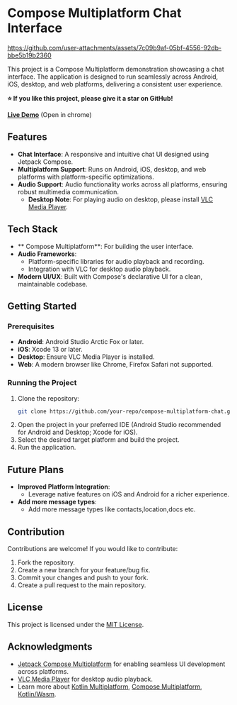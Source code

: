 
# Compose Multiplatform Chat Interface 

https://github.com/user-attachments/assets/7c09b9af-05bf-4556-92db-bbe5b19b2360

This project is a Compose Multiplatform demonstration showcasing a chat interface. The application is designed to run seamlessly across Android, iOS, desktop, and web platforms, delivering a consistent user experience.

**⭐ If you like this project, please give it a star on GitHub!**

[**Live Demo**](https://nikhilbiju67.github.io/compose-chat-ui/) (Open in chrome)

## Features

- **Chat Interface**: A responsive and intuitive chat UI designed using Jetpack Compose.
- **Multiplatform Support**: Runs on Android, iOS, desktop, and web platforms with platform-specific optimizations.
- **Audio Support**: Audio functionality works across all platforms, ensuring robust multimedia communication.
  - **Desktop Note**: For playing audio on desktop, please install [VLC Media Player](https://www.videolan.org/vlc/).





## Tech Stack

- ** Compose Multiplatform**: For building the user interface.
- **Audio Frameworks**:
  - Platform-specific libraries for audio playback and recording.
  - Integration with VLC for desktop audio playback.
- **Modern UI/UX**: Built with Compose's declarative UI for a clean, maintainable codebase.

## Getting Started

### Prerequisites

- **Android**: Android Studio Arctic Fox or later.
- **iOS**: Xcode 13 or later.
- **Desktop**: Ensure VLC Media Player is installed.
- **Web**: A modern browser like Chrome, Firefox Safari not supported.

### Running the Project

1. Clone the repository:
   ```bash
   git clone https://github.com/your-repo/compose-multiplatform-chat.git
   ```
2. Open the project in your preferred IDE (Android Studio recommended for Android and Desktop; Xcode for iOS).
3. Select the desired target platform and build the project.
4. Run the application.

## Future Plans

- **Improved Platform Integration**:
  - Leverage native features on iOS and Android for a richer experience.
- **Add more message types**:
  - Add more message types like contacts,location,docs etc.

## Contribution

Contributions are welcome! If you would like to contribute:

1. Fork the repository.
2. Create a new branch for your feature/bug fix.
3. Commit your changes and push to your fork.
4. Create a pull request to the main repository.

## License

This project is licensed under the [MIT License](LICENSE).

## Acknowledgments

- [Jetpack Compose Multiplatform](https://www.jetbrains.com/compose/) for enabling seamless UI development across platforms.
- [VLC Media Player](https://www.videolan.org/vlc/) for desktop audio playback.
- Learn more about [Kotlin Multiplatform](https://www.jetbrains.com/help/kotlin-multiplatform-dev/get-started.html), [Compose Multiplatform](https://github.com/JetBrains/compose-multiplatform/#compose-multiplatform), [Kotlin/Wasm](https://kotl.in/wasm/).

